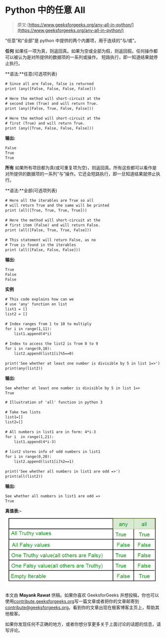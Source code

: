 # Python 中的任意 All

> 原文:[https://www.geeksforgeeks.org/any-all-in-python/](https://www.geeksforgeeks.org/any-all-in-python/)

“任意”和“全部”是 python 中提供的两个内置项，用于连续的“与/或”。

**任何**
如果任一项为真，则返回真。如果为空或全部为假，则返回假。任何操作都可以被认为是对所提供的数据项的一系列或操作。
短路执行，即一知道结果就停止执行。

**语法:**任意(可选项列表)

```
# Since all are false, false is returned
print (any([False, False, False, False]))

# Here the method will short-circuit at the
# second item (True) and will return True.
print (any([False, True, False, False]))

# Here the method will short-circuit at the
# first (True) and will return True.
print (any([True, False, False, False]))
```

**输出:**

```
False
True
True

```

**所有**
如果所有项目都为真(或可重复项为空)，则返回真。所有这些都可以看作是对所提供的数据项的一系列“与”操作。它还会短路执行，即一旦知道结果就停止执行。

**语法:**全部(可选项列表)

```
# Here all the iterables are True so all
# will return True and the same will be printed
print (all([True, True, True, True]))

# Here the method will short-circuit at the 
# first item (False) and will return False.
print (all([False, True, True, False]))

# This statement will return False, as no
# True is found in the iterables
print (all([False, False, False]))
```

**输出:**

```
True
False
False

```

**实例**

```
# This code explains how can we 
# use 'any' function on list 
list1 = []
list2 = []

# Index ranges from 1 to 10 to multiply
for i in range(1,11):
    list1.append(4*i) 

# Index to access the list2 is from 0 to 9
for i in range(0,10):
    list2.append(list1[i]%5==0)

print('See whether at least one number is divisible by 5 in list 1=>')
print(any(list2))
```

**输出:**

```
See whether at least one number is divisible by 5 in list 1=>
True

```

```
# Illustration of 'all' function in python 3

# Take two lists 
list1=[]
list2=[]

# All numbers in list1 are in form: 4*i-3
for i  in range(1,21):
    list1.append(4*i-3)

# list2 stores info of odd numbers in list1
for i in range(0,20):
    list2.append(list1[i]%2==1)

print('See whether all numbers in list1 are odd =>')
print(all(list2))
```

**输出:**

```
See whether all numbers in list1 are odd =>
True

```

**真值表:-**
![](img/35baa619ed86098cb6734b508b55be70.png)

本文由 **Mayank Rawat** 供稿。如果你喜欢 GeeksforGeeks 并想投稿，你也可以使用[contribute.geeksforgeeks.org](http://www.contribute.geeksforgeeks.org)写一篇文章或者把你的文章邮寄到 contribute@geeksforgeeks.org。看到你的文章出现在极客博客主页上，帮助其他极客。

如果你发现任何不正确的地方，或者你想分享更多关于上面讨论的话题的信息，请写评论。